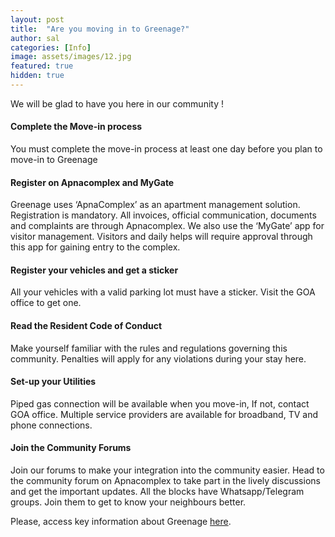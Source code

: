 ```yaml
---
layout: post
title:  "Are you moving in to Greenage?"
author: sal
categories: [Info]
image: assets/images/12.jpg
featured: true
hidden: true
---
```


We will be glad to have you here in our community ! 

#### Complete the Move-in process
You must complete the move-in process at least one day before you plan to move-in to Greenage

#### Register on Apnacomplex and MyGate
Greenage uses ‘ApnaComplex’ as an apartment management solution. Registration is mandatory. All invoices, official communication, documents and complaints are through Apnacomplex. We also use the ‘MyGate’ app for visitor management. Visitors and daily helps will require approval through this app for gaining entry to the complex. 

#### Register your vehicles and get a sticker
All your vehicles with a valid parking lot must have a sticker. Visit the GOA office to get one. 

#### Read the Resident  Code of Conduct 
Make yourself familiar with the rules and regulations governing this community. Penalties will apply for any violations during your stay here. 

#### Set-up your Utilities
Piped gas connection will be available when you move-in, If not, contact GOA office. Multiple service providers are available for broadband, TV and phone connections. 

#### Join the Community Forums 
Join our forums to make your integration into the community easier. Head to the community forum on Apnacomplex to take part in the lively discussions and get the important updates. All the blocks have Whatsapp/Telegram groups. Join them to get to know your neighbours better.

<p>Please, access key information about Greenage <a target="_blank" href="https://bit.ly/greenage-info">here</a>.</p>

```
